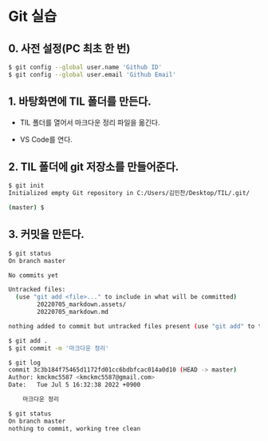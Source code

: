 # Git 실습

## 0. 사전 설정(PC 최초 한 번)

```bash
$ git config --global user.name 'Github ID'
$ git config --global user.email 'Github Email'
```



## 1. 바탕화면에 TIL 폴더를 만든다.

- TIL 폴더를 열어서 마크다운 정리 파일을 옮긴다.

- VS Code를 연다.



## 2. TIL 폴더에 git 저장소를 만들어준다.

```bash
$ git init
Initialized empty Git repository in C:/Users/김민찬/Desktop/TIL/.git/

(master) $
```



## 3. 커밋을 만든다.

```bash
$ git status
On branch master

No commits yet

Untracked files:
  (use "git add <file>..." to include in what will be committed)
        20220705_markdown.assets/
        20220705_markdown.md

nothing added to commit but untracked files present (use "git add" to track)
```

```bash
$ git add .
$ git commit -m '마크다운 정리'
```

```bash
$ git log
commit 3c3b184f75465d1172fd01cc6bdbfcac014a0d10 (HEAD -> master)
Author: kmckmc5587 <kmckmc5587@gmail.com>
Date:   Tue Jul 5 16:32:38 2022 +0900

    마크다운 정리
```

```bash
$ git status
On branch master
nothing to commit, working tree clean
```

